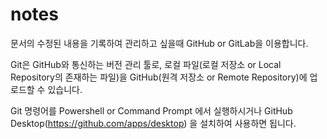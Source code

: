 # notes

문서의 수정된 내용을 기록하여 관리하고 싶을때 GitHub or GitLab을 이용합니다.

Git은 GitHub와 통신하는 버전 관리 툴로, 로컬 파일(로컬 저장소 or Local Repository의 존재하는 파일)을 GitHub(원격 저장소 or Remote Repository)에 업로드할 수 있습니다.

Git 명령어를 Powershell or Command Prompt 에서 실행하시거나
GitHub Desktop(https://github.com/apps/desktop) 을 설치하여 사용하면 됩니다.

   
